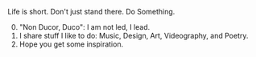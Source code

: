 Life is short. Don't just stand there. Do Something.

0. "Non Ducor, Duco": I am not led, I lead.
1. I share stuff I like to do: Music, Design, Art, Videography, and Poetry.
2. Hope you get some inspiration.
